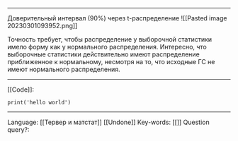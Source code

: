 ___
Доверительный интервал (90%) через t-распределение
![[Pasted image 20230301093952.png]]

Точность требует, чтобы распределение у выборочной статистики имело форму как у нормального распределения. Интересно, что выборочные статистики действительно имеют распределение приближенное к нормальному, несмотря на то, что исходные ГС не имеют нормального распределения. 
___
[[Code]]:
```
print('hello world')
```
___
Language: [[Тервер и матстат]] [[Undone]]
Key-words:  [[]]
Question query?: 